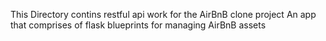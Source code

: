 This Directory contins restful api work for the AirBnB clone project
An app that comprises of flask blueprints for managing AirBnB assets
